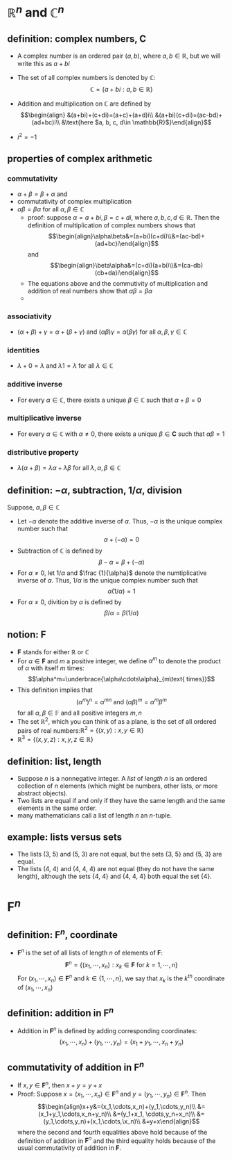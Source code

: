 # $\mathbb{R}^n$ and $\mathbb{C}^n$
## definition: complex numbers, $\mathbf{C}$
- A complex number is an ordered pair $(a, b)$, where $a, b\in \mathbb{R}$, but we will write this as $a+bi$
- The set of all complex numbers is denoted by $\mathbb{C}$:$$\mathbb{C}=\{a+bi:a, b\in\mathbb{R}\}$$
- Addition and multiplication on $\mathbb{C}$ are defined by$$\begin{align}
&(a+bi)+(c+di)=(a+c)+(a+d)i\\
&(a+bi)(c+di)=(ac-bd)+(ad+bc)i\\
&\text{here $a, b, c, d\in \mathbb{R}$}\end{align}$$

- $i^2=-1$
## properties of complex arithmetic
### commutativity
- $\alpha+\beta=\beta+\alpha$ and 
- commutativity of complex multiplication
- $\alpha\beta=\beta\alpha$ for all $\alpha,\beta\in\mathbb{C}$
  - proof: suppose $\alpha=a+bi, \beta=c+di$, where $a,b,c,d\in\mathbb{R}$. Then the definition of multiplication of complex numbers shows that $$\begin{align}\alpha\beta&=(a+bi)(c+di)\\&=(ac-bd)+(ad+bc)i\end{align}$$ and $$\begin{align}\beta\alpha&=(c+di)(a+bi)\\&=(ca-db)(cb+da)i\end{align}$$
  - The equations above and the commutivity of multiplication and addition of real numbers show that $\alpha\beta=\beta\alpha$
  - 
### associativity
- $(\alpha+\beta)+\gamma=\alpha+(\beta+\gamma)$ and $(\alpha\beta)\gamma=\alpha(\beta\gamma)$ for all $\alpha,\beta,\gamma\in\mathbb{C}$
### identities
- $\lambda+0=\lambda$ and $\lambda1=\lambda$ for all $\lambda\in\mathbb{C}$
### additive inverse
- For every $\alpha\in\mathbb{C}$, there exists a unique $\beta\in\mathbb{C}$ such that $\alpha+\beta=0$
### multiplicative inverse
- For every $\alpha\in\mathbb{C}$ with $\alpha\neq0$, there exists a unique $\beta\in\mathbf{C}$ such that $\alpha\beta=1$
### distributive property
- $\lambda(\alpha+\beta)=\lambda\alpha+\lambda\beta$ for all $\lambda, \alpha, \beta\in\mathbb{C}$
## definition: $-\alpha$, subtraction, $1/\alpha$, division
Suppose, $\alpha, \beta\in\mathbb{C}$
- Let $-\alpha$ denote the additive inverse of $\alpha$. Thus, $-\alpha$ is the unique complex number such that$$\alpha+(-\alpha)=0$$
- Subtraction of $\mathbb{C}$ is defined by$$\beta-\alpha=\beta+(-\alpha)$$
- For $\alpha\neq0$, let $1/\alpha$ and $\frac {1}{\alpha}$ denote the numtiplicative inverse of $\alpha$. Thus, $1/\alpha$ is the unique complex number such that $$\alpha(1/\alpha)=1$$
- For $\alpha\neq0$, divition by $\alpha$ is defined by$$\beta/\alpha=\beta(1/\alpha)$$
## notion: $\mathbf{F}$
- $\mathbf{F}$ stands for either $\mathbb{R}$ or $\mathbb{C}$
- For $\alpha\in\mathbf{F}$ and $m$ a positive integer, we define $\alpha^m$ to denote the product of $\alpha$ with itself $m$ times:$$\alpha^m=\underbrace{\alpha\cdots\alpha}_{m\text{ times}}$$
- This definition implies that $$(\alpha^m)^n=\alpha^{mn}\text{ and }(\alpha\beta)^m=\alpha^m\beta^m$$ for all $\alpha,\beta\in\mathbb{F}$ and all positive integers $m,n$
- The set $\mathbb{R}^2$, which you can think of as a plane, is the set of all ordered pairs of real numbers:$\mathbb{R}^2=\{(x,y):x,y\in\mathbb{R}\}$
- $\mathbb{R}^3=\{(x,y,z):x,y,z\in\mathbb{R}\}$
## definition: list, length
- Suppose $n$ is a nonnegative integer. A *list* of *length* $n$ is an ordered collection of $n$ elements (which might be numbers, other lists, or more abstract objects).
- Two lists are equal if and only if they have the same length and the same elements in the same order.
- many mathematicians call a list of length $n$ an $n$-tuple.
## example: lists versus sets
- The lists (3, 5) and (5, 3) are not equal, but the sets {3, 5} and {5, 3} are equal.
- The lists (4, 4) and (4, 4, 4) are not equal (they do not have the same length), although the sets {4, 4} and {4, 4, 4} both equal the set {4}.
# $\mathbf{F}^n$
## definition: $\mathbf{F}^n$, coordinate
- $\mathbf{F}^n$ is the set of all lists of length $n$ of elements of $\mathbf{F}$:$$\mathbf{F}^n=\{(x_1,\cdots,x_n):x_k\in\mathbf{F}\text{ for }k=1,\cdots,n\}$$ For $(x_1,\cdots,x_n)\in\mathbf{F}^n$ and $k\in\{1,\cdots,n\}$, we say that $x_k$ is the $k^{th}$ coordinate of $(x_1,\cdots,x_n)$
## definition: addition in $\mathbf{F}^n$
- Addition in $\mathbf{F}^n$ is defined by adding corresponding coordinates:$$(x_1,\cdots,x_n)+(y_1,\cdots,y_n)=(x_1+y_1,\cdots,x_n+y_n)$$
## commutativity of addition in $\mathbf{F}^n$
- If $x, y\in\mathbf{F}^n$, then $x+y=y+x$
- Proof: Suppose $x=(x_1,\cdots,x_n)\in\mathbf{F}^n$ and $y=(y_1,\cdots,y_n)\in\mathbf{F}^n$. Then$$\begin{align}x+y&=(x_1,\cdots,x_n)+(y_1,\cdots,y_n)\\
&=(x_1+y_1,\cdots,x_n+y_n)\\
&=(y_1+x_1, \cdots,y_n+x_n)\\
&=(y_1,\cdots,y_n)+(x_1,\cdots,\x_n)\\
&=y+x\end{align}$$ where the second and fourth equalities above hold because of the definition of addition in $\mathbf{F}^n$ and the third equality holds because of the usual commutativity of addition in $\mathbf{F}$.$$\tag*{$\Box$}$$

